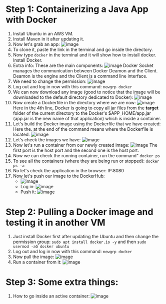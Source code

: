 # Step 1: Containerizing a Java App with Docker

1) Install Ubuntu in an AWS VM.
2) Install Maven in it after updating it.
3) Now let's grab an app:
   ![image](https://github.com/iemad/Learning-DevOps-2023/assets/17620076/279576ee-3f06-446f-a589-c3ba5d0376f3)
4) To clone it, paste the link in the terminal and go inside the directory.
5) Now type `docker` in the terminal and it will show how to install docker. Install Docker.
6) Extra info:
   These are the main components:
   ![image](https://github.com/iemad/Learning-DevOps-2023/assets/17620076/0b110713-bf3e-4749-b94e-19051a138643)
   Docker Socket manages the communication between Docker Deamon and the Client. Deamon is the engine and the Client is a command line interface.
7) We need to change the permission:
   ![image](https://github.com/iemad/Learning-DevOps-2023/assets/17620076/a2f5c257-cc2c-4a95-aae6-bc89bfe8b41e)
8) Log out and log in now with this command: `newgrp docker`
9) We can now download any image (good to notice that the image will be downloaded to the default directory dedicated to Docker):
    ![image](https://github.com/iemad/Learning-DevOps-2023/assets/17620076/a3c6d2a2-7892-418e-ab60-aee5b9360858)
10) Now create a Dockerfile in the directory where we are now:
    ![image](https://github.com/iemad/Learning-DevOps-2023/assets/17620076/3d89fb90-1ac6-469f-ac74-38b943f7ea93)
    Here in the 4th line, Docker is going to copy all jar files from the **target** folder of the current directory to the Docker's $APP_HOME/app.jar (app.jar is the new name of that application) which is inside a container.
11) Let's build the Docker image using the Dockerfile that we have created:
    Here the. at the end of the command means where the Dockerfile is located. 
    ![image](https://github.com/iemad/Learning-DevOps-2023/assets/17620076/340601e0-e895-40a0-ab28-4e9b90ea4d19)
12) Let's check the images we have:
    ![image](https://github.com/iemad/Learning-DevOps-2023/assets/17620076/374c5cf3-9c36-41cf-a2eb-7a0f7c8cd797)
13) Now let's run a container from our newly created image:
    ![image](https://github.com/iemad/Learning-DevOps-2023/assets/17620076/0aaaf432-097c-4832-ab4c-bbacbef46bc7)
    The first port is the host port and the second one is the host port.
14) Now we can check the running container, run the command" `docker ps`
15) To see all the containers (where they are being run or stopped): `docker ps -a`
16) No let's check the application in the browser: IP:8080
17) Now let's push our image to the DockerHub:
    - ![image](https://github.com/iemad/Learning-DevOps-2023/assets/17620076/017e9f1e-dfcc-4ee7-be03-0437b49b3762)
    - Log in:
      ![image](https://github.com/iemad/Learning-DevOps-2023/assets/17620076/f8836674-acaf-4aee-b57d-9cf95d845325)
    - Push it:
      ![image](https://github.com/iemad/Learning-DevOps-2023/assets/17620076/4fb6b7e9-7c03-4ec6-857e-6f493404fd55)


# Step 2: Pulling a Docker image and testing it in another VM
1) Just install Docker first after updating the Ubuntu and then change the permission group: `sudo apt install docker.io -y` and then `sudo usermod -aG docker ubuntu`
2) Log out and log in now with this command: `newgrp docker`
3) Now pull the image:
   ![image](https://github.com/iemad/Learning-DevOps-2023/assets/17620076/ee0d0430-067f-4c25-b729-65e4dfd4222a)
4) Run a container from it:
   ![image](https://github.com/iemad/Learning-DevOps-2023/assets/17620076/a8c9a477-290c-4c10-b12b-44d7e4131658)


# Step 3: Some extra things:
1) How to go inside an active container:
   ![image](https://github.com/iemad/Learning-DevOps-2023/assets/17620076/b54f0175-864b-4ec6-96fa-00aa70832d02)

